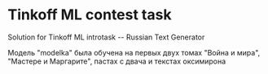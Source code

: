 # Tinkoff ML contest task
Solution for Tinkoff ML introtask -- Russian Text Generator 

Модель "modelka" была обучена на первых двух томах "Война и мира", "Мастере и Маргарите", пастах с двача и текстах оксимирона
